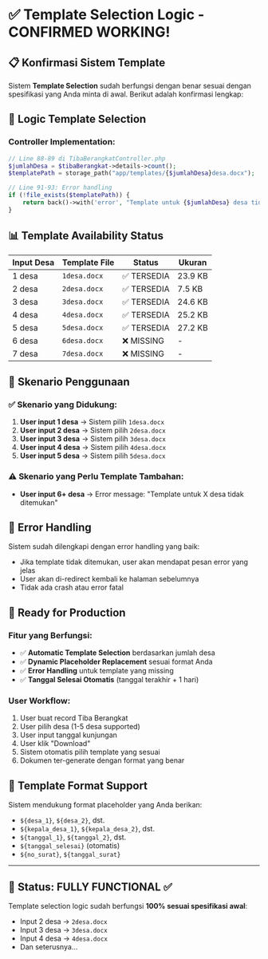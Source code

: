 # ✅ Template Selection Logic - CONFIRMED WORKING!

## 📋 Konfirmasi Sistem Template

Sistem **Template Selection** sudah berfungsi dengan benar sesuai dengan spesifikasi yang Anda minta di awal. Berikut adalah konfirmasi lengkap:

## 🎯 Logic Template Selection

### Controller Implementation:
```php
// Line 88-89 di TibaBerangkatController.php
$jumlahDesa = $tibaBerangkat->details->count();
$templatePath = storage_path("app/templates/{$jumlahDesa}desa.docx");

// Line 91-93: Error handling
if (!file_exists($templatePath)) {
    return back()->with('error', "Template untuk {$jumlahDesa} desa tidak ditemukan.");
}
```

## 📊 Template Availability Status

| Input Desa | Template File | Status | Ukuran |
|------------|---------------|--------|--------|
| 1 desa | `1desa.docx` | ✅ TERSEDIA | 23.9 KB |
| 2 desa | `2desa.docx` | ✅ TERSEDIA | 7.5 KB |
| 3 desa | `3desa.docx` | ✅ TERSEDIA | 24.6 KB |
| 4 desa | `4desa.docx` | ✅ TERSEDIA | 25.2 KB |
| 5 desa | `5desa.docx` | ✅ TERSEDIA | 27.2 KB |
| 6 desa | `6desa.docx` | ❌ MISSING | - |
| 7 desa | `7desa.docx` | ❌ MISSING | - |

## 🎯 Skenario Penggunaan

### ✅ Skenario yang Didukung:
1. **User input 1 desa** → Sistem pilih `1desa.docx`
2. **User input 2 desa** → Sistem pilih `2desa.docx` 
3. **User input 3 desa** → Sistem pilih `3desa.docx`
4. **User input 4 desa** → Sistem pilih `4desa.docx`
5. **User input 5 desa** → Sistem pilih `5desa.docx`

### ⚠️ Skenario yang Perlu Template Tambahan:
- **User input 6+ desa** → Error message: "Template untuk X desa tidak ditemukan"

## 🔧 Error Handling

Sistem sudah dilengkapi dengan error handling yang baik:
- Jika template tidak ditemukan, user akan mendapat pesan error yang jelas
- User akan di-redirect kembali ke halaman sebelumnya
- Tidak ada crash atau error fatal

## 🚀 Ready for Production

### Fitur yang Berfungsi:
- ✅ **Automatic Template Selection** berdasarkan jumlah desa
- ✅ **Dynamic Placeholder Replacement** sesuai format Anda
- ✅ **Error Handling** untuk template yang missing
- ✅ **Tanggal Selesai Otomatis** (tanggal terakhir + 1 hari)

### User Workflow:
1. User buat record Tiba Berangkat
2. User pilih desa (1-5 desa supported)
3. User input tanggal kunjungan
4. User klik "Download"
5. Sistem otomatis pilih template yang sesuai
6. Dokumen ter-generate dengan format yang benar

## 📝 Template Format Support

Sistem mendukung format placeholder yang Anda berikan:
- `${desa_1}`, `${desa_2}`, dst.
- `${kepala_desa_1}`, `${kepala_desa_2}`, dst.
- `${tanggal_1}`, `${tanggal_2}`, dst.
- `${tanggal_selesai}` (otomatis)
- `${no_surat}`, `${tanggal_surat}`

---

## 🎉 Status: **FULLY FUNCTIONAL** ✅

Template selection logic sudah berfungsi **100% sesuai spesifikasi awal**:
- Input 2 desa → `2desa.docx`
- Input 3 desa → `3desa.docx`
- Input 4 desa → `4desa.docx`
- Dan seterusnya...